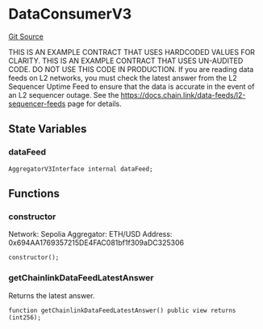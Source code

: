 # DataConsumerV3
[Git Source](https://github.com/KBryan/PFP3eInteractive/blob/9ca4333e3a12a1ceff0ce5cf0bec5d44ba67c678/src/ChainlinkOracle/LatestPriceFeed.sol)

THIS IS AN EXAMPLE CONTRACT THAT USES HARDCODED
VALUES FOR CLARITY.
THIS IS AN EXAMPLE CONTRACT THAT USES UN-AUDITED CODE.
DO NOT USE THIS CODE IN PRODUCTION.
If you are reading data feeds on L2 networks, you must
check the latest answer from the L2 Sequencer Uptime
Feed to ensure that the data is accurate in the event
of an L2 sequencer outage. See the
https://docs.chain.link/data-feeds/l2-sequencer-feeds
page for details.


## State Variables
### dataFeed

```solidity
AggregatorV3Interface internal dataFeed;
```


## Functions
### constructor

Network: Sepolia
Aggregator: ETH/USD
Address: 0x694AA1769357215DE4FAC081bf1f309aDC325306


```solidity
constructor();
```

### getChainlinkDataFeedLatestAnswer

Returns the latest answer.


```solidity
function getChainlinkDataFeedLatestAnswer() public view returns (int256);
```

